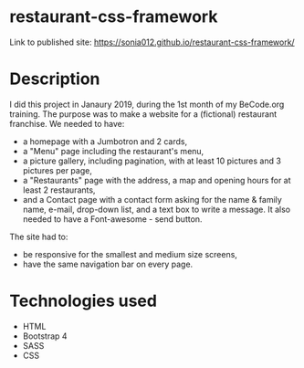 # restaurant-css-framework
Link to published site: https://sonia012.github.io/restaurant-css-framework/

# Description

I did this project in Janaury 2019, during the 1st month of my BeCode.org training. The purpose was to make a website for a (fictional) restaurant franchise. We needed to have:
* a homepage with a Jumbotron and 2 cards,
* a "Menu" page including the restaurant's menu, 
* a picture gallery, including pagination, with at least 10 pictures and 3 pictures per page,
* a "Restaurants" page with the address, a map and opening hours for at least 2 restaurants,
* and a Contact page with a contact form asking for the name & family name, e-mail, drop-down list, and a text box to write a message. It also needed to have a Font-awesome - send button.

The site had to:
* be responsive for the smallest and medium size screens,
* have the same navigation bar on every page.


# Technologies used

* HTML
* Bootstrap 4
* SASS
* CSS


